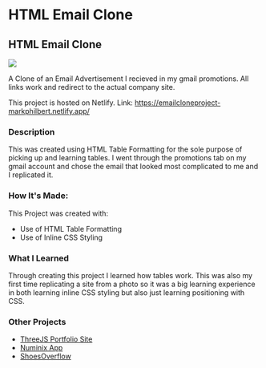# HTML Email Clone

<h2>HTML Email Clone</h2>

<img src="https://user-images.githubusercontent.com/84154978/139366602-39359c97-a516-48a1-84a7-b4f01faeaf54.gif" >

A Clone of an Email Advertisement I recieved in my gmail promotions. All links work and redirect to the actual company site.

This project is hosted on Netlify.
Link: https://emailcloneproject-markphilbert.netlify.app/

<h3>Description</h3>

This was created using HTML Table Formatting for the sole purpose of picking up and learning tables. I went through the promotions tab on my gmail account and chose the email that looked most complicated to me and I replicated it.

<h3>How It's Made:</h3>

This Project was created with: 
<ul>
<li>Use of HTML Table Formatting</li>
<li>Use of Inline CSS Styling</li>
</ul>

<h3>What I Learned</h3>

Through creating this project I learned how tables work. This was also my first time replicating a site from a photo so it was a big learning experience in both learning inline CSS styling but also just learning positioning with CSS.

<h3>Other Projects</h3>
<ul>
<li><a href="https://github.com/Markphilbert/threeJS_Portfolio">ThreeJS Portfolio Site</a></li>  
<li><a href="https://github.com/Markphilbert/numinix">Numinix App</a></li>
<li><a href="https://github.com/Markphilbert/ShoesOverflow">ShoesOverflow</a></li>
</ul>
